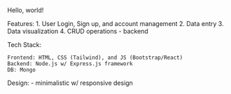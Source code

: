 Hello, world!

Features:
    1. User Login, Sign up, and account management
    2. Data entry
    3. Data visualization
    4. CRUD operations - backend

Tech Stack:

    Frontend: HTML, CSS (Tailwind), and JS (Bootstrap/React)
    Backend: Node.js w/ Express.js framework
    DB: Mongo

Design:
    - minimalistic w/ responsive design


    

